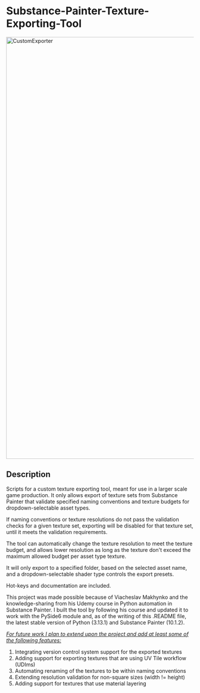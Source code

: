 # Substance-Painter-Texture-Exporting-Tool

<img width="1134" alt="CustomExporter" src="https://github.com/user-attachments/assets/2ecccbb3-951d-4ad1-9b31-276cc7adf27d" />

## Description

Scripts for a custom texture exporting tool, meant for use in a larger scale game production. It only allows export of texture sets from Substance Painter that validate specified naming conventions and texture budgets for dropdown-selectable asset types.

If naming conventions or texture resolutions do not pass the validation checks for a given texture set, exporting will be disabled for that texture set, until it meets the validation requirements.

The tool can automatically change the texture resolution to meet the texture budget, and allows lower resolution as long as the texture don't exceed the maximum allowed budget per asset type texture.

It will only export to a specified folder, based on the selected asset name, and a dropdown-selectable shader type controls the export presets.

Hot-keys and documentation are included. 

This project was made possible because of Viacheslav Makhynko and the knowledge-sharing from his Udemy course in Python automation in Substance Painter. 
I built the tool by following his course and updated it to work with the PySide6 module and, as of the writing of this .README file, the latest stable version of Python (3.13.1) and Substance Painter (10.1.2).

<ins>*For future work I plan to extend upon the project and add at least some of the following features:*</ins>

1. Integrating version control system support for the exported textures
2. Adding support for exporting textures that are using UV Tile workflow (UDIms)
3. Automating renaming of the textures to be within naming conventions
4. Extending resolution validation for non-square sizes (width != height)
5. Adding support for textures that use material layering
